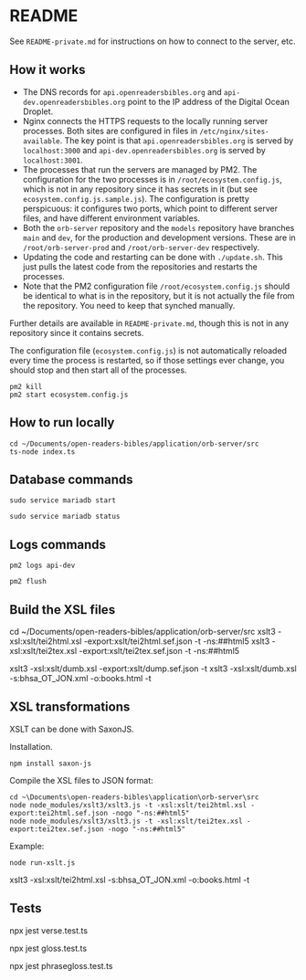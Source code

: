 # README

See `README-private.md` for instructions on how to connect to the server, etc.

## How it works
* The DNS records for `api.openreadersbibles.org` and `api-dev.openreadersbibles.org` point to the IP address of the Digital Ocean Droplet.
* Nginx connects the HTTPS requests to the locally running server processes. Both sites are configured in files in `/etc/nginx/sites-available`. The key point is that `api.openreadersbibles.org` is served by `localhost:3000` and `api-dev.openreadersbibles.org` is served by `localhost:3001`.
* The processes that run the servers are managed by PM2. The configuration for the two processes is in `/root/ecosystem.config.js`, which is not in any repository since it has secrets in it (but see `ecosystem.config.js.sample.js`). The configuration is pretty perspicuous: it configures two ports, which point to different server files, and have different environment variables.
* Both the `orb-server` repository and the `models` repository have branches `main` and `dev`, for the production and development versions. These are in `/root/orb-server-prod` and `/root/orb-server-dev` respectively.
* Updating the code and restarting can be done with `./update.sh`. This just pulls the latest code from the repositories and restarts the processes.
* Note that the PM2 configuration file `/root/ecosystem.config.js` should be identical to what is in the repository, but it is not actually the file from the repository. You need to keep that synched manually.

Further details are available in `README-private.md`, though this is not in any repository since it contains secrets.

The configuration file (`ecosystem.config.js`) is not automatically reloaded every time the process is restarted, so if those settings ever change, you should stop and then start all of the processes.
```
pm2 kill
pm2 start ecosystem.config.js
```

## How to run locally

```
cd ~/Documents/open-readers-bibles/application/orb-server/src
ts-node index.ts
```

## Database commands
```
sudo service mariadb start
```

```
sudo service mariadb status
```

## Logs commands

```
pm2 logs api-dev
```

```
pm2 flush
```


## Build the XSL files

cd ~/Documents/open-readers-bibles/application/orb-server/src
xslt3 -xsl:xslt/tei2html.xsl -export:xslt/tei2html.sef.json -t -ns:##html5
xslt3 -xsl:xslt/tei2tex.xsl -export:xslt/tei2tex.sef.json -t -ns:##html5

xslt3 -xsl:xslt/dumb.xsl -export:xslt/dump.sef.json -t 
xslt3 -xsl:xslt/dumb.xsl -s:bhsa_OT_JON.xml -o:books.html -t


## XSL transformations
XSLT can be done with SaxonJS. 

Installation.
```
npm install saxon-js
```

Compile the XSL files to JSON format:
```
cd ~\Documents\open-readers-bibles\application\orb-server\src
node node_modules/xslt3/xslt3.js -t -xsl:xslt/tei2html.xsl -export:tei2html.sef.json -nogo "-ns:##html5"
node node_modules/xslt3/xslt3.js -t -xsl:xslt/tei2tex.xsl -export:tei2tex.sef.json -nogo "-ns:##html5"
```

Example:
```
node run-xslt.js
```

xslt3 -xsl:xslt/tei2html.xsl -s:bhsa_OT_JON.xml -o:books.html -t

## Tests

npx jest verse.test.ts

npx jest gloss.test.ts


npx jest phrasegloss.test.ts

